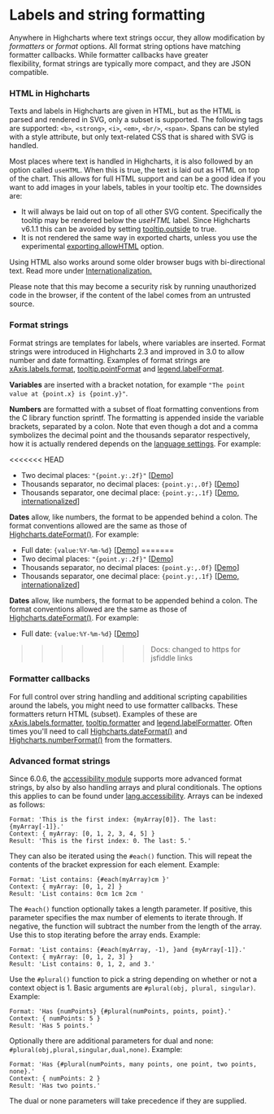 Labels and string formatting
============================

Anywhere in Highcharts where text strings occur, they allow modification by _formatters_ or _format_ options. All format string options have matching formatter callbacks. While formatter callbacks have greater flexibility, format strings are typically more compact, and they are JSON compatible.

### HTML in Highcharts

Texts and labels in Highcharts are given in HTML, but as the HTML is parsed and rendered in SVG, only a subset is supported. The following tags are supported: `<b>`, `<strong>`, `<i>`, `<em>`, `<br/>`, `<span>`. Spans can be styled with a style attribute, but only text-related CSS that is shared with SVG is handled.

Most places where text is handled in Highcharts, it is also followed by an option called `useHTML`. When this is true, the text is laid out as HTML on top of the chart. This allows for full HTML support and can be a good idea if you want to add images in your labels, tables in your tooltip etc. The downsides are:

*   It will always be laid out on top of all other SVG content. Specifically the tooltip may be rendered below the _useHTML_ label. Since Highcharts v6.1.1 this can be avoided by setting [tooltip.outside](https://api.highcharts.com/highcharts/tooltip.outside) to true.
*   It is not rendered the same way in exported charts, unless you use the experimental [exporting.allowHTML](https://api.highcharts.com/highcharts/exporting.allowHTML) option.

Using HTML also works around some older browser bugs with bi-directional text. Read more under [Internationalization.](docs/advanced-chart-features/internationalization)

Please note that this may become a security risk by running unauthorized code in the browser, if the content of the label comes from an untrusted source.

### Format strings

Format strings are templates for labels, where variables are inserted. Format strings were introduced in Highcharts 2.3 and improved in 3.0 to allow number and date formatting. Examples of format strings are [xAxis.labels.format](https://api.highcharts.com/highcharts/xAxis.labels.format), [tooltip.pointFormat](https://api.highcharts.com/highcharts/tooltip.pointFormat) and [legend.labelFormat](https://api.highcharts.com/highcharts/legend.labelFormat). 

**Variables** are inserted with a bracket notation, for example `"The point value at {point.x} is {point.y}"`.

**Numbers** are formatted with a subset of float formatting conventions from the C library function sprintf. The formatting is appended inside the variable brackets, separated by a colon. Note that even though a dot and a comma symbolizes the decimal point and the thousands separator respectively, how it is actually rendered depends on the [language settings](https://api.highcharts.com/highcharts/lang). For example:

<<<<<<< HEAD
*   Two decimal places: `"{point.y:.2f}"` [[Demo](https://jsfiddle.net/highcharts/AYWsW/)]
*   Thousands separator, no decimal places: `{point.y:,.0f}` [[Demo](https://jsfiddle.net/highcharts/rmTWS/)]
*   Thousands separator, one decimal place: `{point.y:,.1f}` [[Demo, internationalized](https://jsfiddle.net/highcharts/eeDnv/)]

**Dates** allow, like numbers, the format to be appended behind a colon. The format conventions allowed are the same as those of [Highcharts.dateFormat()](https://api.highcharts.com/class-reference/Highcharts#dateFormat). For example:

*   Full date: `{value:%Y-%m-%d}` [[Demo](https://jsfiddle.net/highcharts/PwEnd/)]
=======
*   Two decimal places: `"{point.y:.2f}"` [[Demo](https://jsfiddlefiddle.net/highcharts/AYWsW/)]
*   Thousands separator, no decimal places: `{point.y:,.0f}` [[Demo](https://jsfiddlefiddle.net/highcharts/rmTWS/)]
*   Thousands separator, one decimal place: `{point.y:,.1f}` [[Demo, internationalized](https://jsfiddlefiddle.net/highcharts/eeDnv/)]

**Dates** allow, like numbers, the format to be appended behind a colon. The format conventions allowed are the same as those of [Highcharts.dateFormat()](https://api.highcharts.com/class-reference/Highcharts#dateFormat). For example:

*   Full date: `{value:%Y-%m-%d}` [[Demo](https://jsfiddlefiddle.net/highcharts/PwEnd/)]
>>>>>>> Docs: changed to https for jsfiddle links

### Formatter callbacks

For full control over string handling and additional scripting capabilities around the labels, you might need to use formatter callbacks. These formatters return HTML (subset). Examples of these are [xAxis.labels.formatter](https://api.highcharts.com/highcharts/xAxis.labels.formatter), [tooltip.formatter](https://api.highcharts.com/highcharts/tooltip.formatter) and [legend.labelFormatter](https://api.highcharts.com/highcharts/legend.labelFormatter). Often times you'll need to call [Highcharts.dateFormat()](https://api.highcharts.com/class-reference/Highcharts#dateFormat) and [Highcharts.numberFormat()](https://api.highcharts.com/class-reference/Highcharts#numberFormat) from the formatters.

### Advanced format strings

Since 6.0.6, the [accessibility module](https://www.highcharts.com/docs/chart-concepts/accessibility) supports more advanced format strings, by also by also handling arrays and plural conditionals. The options this applies to can be found under [lang.accessibility](https://api.highcharts.com/highcharts/lang.accessibility). Arrays can be indexed as follows:

    
    Format: 'This is the first index: {myArray[0]}. The last: {myArray[-1]}.'
    Context: { myArray: [0, 1, 2, 3, 4, 5] }
    Result: 'This is the first index: 0. The last: 5.'

They can also be iterated using the `#each()` function. This will repeat the contents of the bracket expression for each element. Example:

    
    Format: 'List contains: {#each(myArray)cm }'
    Context: { myArray: [0, 1, 2] }
    Result: 'List contains: 0cm 1cm 2cm '

The `#each()` function optionally takes a length parameter. If positive, this parameter specifies the max number of elements to iterate through. If negative, the function will subtract the number from the length of the array. Use this to stop iterating before the array ends. Example:

    
    Format: 'List contains: {#each(myArray, -1), }and {myArray[-1]}.'
    Context: { myArray: [0, 1, 2, 3] }
    Result: 'List contains: 0, 1, 2, and 3.'

Use the `#plural()` function to pick a string depending on whether or not a context object is 1. Basic arguments are `#plural(obj, plural, singular)`. Example:

    
    Format: 'Has {numPoints} {#plural(numPoints, points, point}.'
    Context: { numPoints: 5 }
    Result: 'Has 5 points.'

Optionally there are additional parameters for dual and none: `#plural(obj,plural,singular,dual,none)`. Example:

    
    Format: 'Has {#plural(numPoints, many points, one point, two points, none}.'
    Context: { numPoints: 2 }
    Result: 'Has two points.'

The dual or none parameters will take precedence if they are supplied.